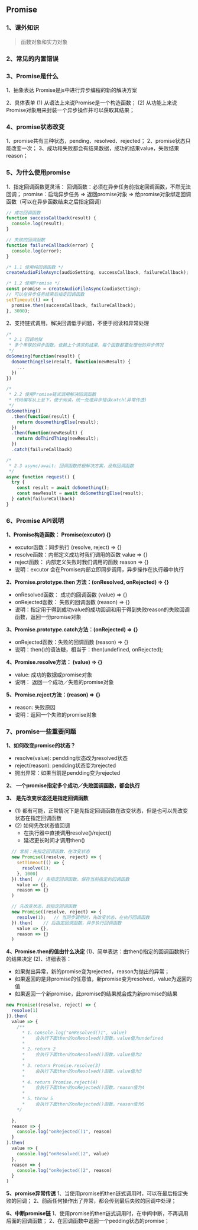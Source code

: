 ## Promise 

### 1、课外知识
> 函数对象和实力对象


### 2、常见的内置错误


### 3、Promise是什么
1、抽象表达
Promise是js中进行异步编程的新的解决方案

2、具体表单
(1) 从语法上来说Promise是一个构造函数；
(2) 从功能上来说Promise对象用来封装一个异步操作并可以获取其结果；


### 4、promise状态改变
1、promise共有三种状态，pending、resolved、rejected；
2、promise状态只能改变一次；
3、成功和失败都会有结果数据，成功的结果value，失败结果reason；


### 5、为什么使用promise
1、指定回调函数更灵活：
  回调函数：必须在异步任务前指定回调函数，不然无法回调；
  promise：启动异步任务 => 返回promise对象 => 给promise对象绑定回调函数（可以在异步函数结束之后指定回调）

```js
// 成功回调函数
function successCallback(result) {
  console.log(result);
}

// 失败的回调函数
function failureCallback(error) {
  console.log(error);
}

/* 1.1 使用纯回调函数 */
createAudioFileAsync(audioSetting, successCallback, failureCallback);

/* 1.2 使用Promise */
const promise = createAudioFileAsync(audioSetting);
// 可以在异步任务结束后指定回调函数
setTimeout(() => {
  promise.then(successCallback, failureCallback);
}, 3000);
```

2、支持链式调用，解决回调低于问题，不便于阅读和异常处理

```js
/*
 * 2.1 回调地狱
 * 多个串联的异步函数，依赖上个请求的结果，每个函数都要处理他的异步情况
 */
doSomeing(function(result) {
  doSomethingElse(result, function(newResult) {
    ...
  })
})

/*
 * 2.2 使用Promise链式调用解决回调函数
 * 代码编写从上至下，便于阅读，统一处理异步错误catch(异常传透)
 */
doSomething()
  .then(function(result) {
    return dosomethingElse(result);
  })
  .then(function(newResult) {
    return doThirdThing(newResult);
  })
  .catch(failureCallback)

/*
 * 2.3 async/await: 回调函数终极解决方案，没有回调函数
 */
async function request() {
  try {
    const result = await doSomething();
    const newResult = await doSomethingElse(result);
  } catch(failureCallback)
}
```

### 6、Promise API说明
**1、Promise构造函数： Promise(excutor) {}**
- excutor函数：同步执行 (resolve, reject) => {}
- resolve函数：内部定义成功时我们调用的函数 value => {}
- reject函数： 内部定义失败时我们调用的函数 reason => {}
- 说明：excutor 会在Promise内部立即同步调用，异步操作在执行器中执行

**2、Promise.prototype.then 方法：(onResolved, onRejected) => {}**
- onResolved函数： 成功的回调函数 (value) => {}
- onRejected函数： 失败的回调函数 (reason) => {}
- 说明：指定用于得到成功value的成功回调和用于得到失败reason的失败回调函数，返回一份promise对象

**3、Promise.prototype.catch方法：(onRejected) => {}**
- onRejected函数：失败的回调函数 (reason) => {}
- 说明：then()的语法糖，相当于：then(undefined, onRejected);

**4、Promise.resolve方法： (value) => {}**
- value: 成功的数据或promise对象
- 说明： 返回一个成功／失败的promise对象

**5、Promise.reject方法：(reason) => {}**
- reason: 失败原因
- 说明：返回一个失败的promise对象

### 7、promise一些重要问题
**1、如何改变promise的状态？**
- resolve(value): pendding状态改为resolved状态
- reject(reason): pendding状态变为rejected
- 抛出异常：如果当前是pendding变为rejected

**2、 一个promise指定多个成功／失败回调函数，都会执行**

**3、 是先改变状态还是指定回调函数**
- (1) 都有可能，正常情况下是先指定回调函数在改变状态，但是也可以先改变状态在指定回调函数
- (2) 如何先改状态值回调
  - 在执行器中直接调用resolve()/reject()
  - 延迟更长时间才调用then()
```js
  // 常规：先指定回调函数，在改变状态
  new Promise((resolve, reject) => {
    setTimeout(() => {
      resolve(1);
    }, 1000)
  }).then(  // 先指定回调函数，保存当前指定的回调函数
    value => {},
    reason => {}
  )

  // 先改变状态，后指定回调函数
  new Promise((resolve, reject) => {
    resolve(1);   // 当同步调用时，先改变状态，在执行回调函数
  }).then(    // 后指定回调函数，异步执行回调函数
    value => {},
    reason => {}
  )
```

**4、Promise.then的值由什么决定**
(1)、简单表达：由then()指定的回调函数执行的结果决定
(2)、详细表答：
  - 如果抛出异常，新的promise变为rejected，reason为抛出的异常；
  - 如果返回的是非promise的任意值，新promise变为resolved，value为返回的值
  - 如果返回一个新promise，此promise的结果就会成为新promise的结果

```js
new Promise((resolve, reject) => {
  resolve(1)
}).then(
  value => {
    /**
      * 1、console.log("onResolved()1", value)
      *    会执行下面then的onResolved()函数，value值为undefined
      * 
      * 2、return 2
      *    会执行下面then的onResolved()函数，value值为2
      * 
      * 3、return Promise.resolve(3)
      *    会执行下面then的onResolved()函数，value值为3
      * 
      * 4、return Promise.reject(4)
      *    会执行下面then的onRejected()函数，reason值为4
      * 
      * 5、throw 5
      *    会执行下面then的onRejected()函数，reason值为5
    */
    
  },
  reason => {
    console.log("onRejected()1", reason)
  }
).then(
  value => {
    console.log("onResolved()2", value)
  },
  reason => {
    console.log("onRejected()2", reason)
  }
)
```

**5、promise异常传透**
1、当使用promise的then链式调用时，可以在最后指定失败的回调；
2、前面任何操作出了异常，都会传到最后失败的回调中处理；

**6、中断promise链**
1、使用promise的then链式调用时，在中间中断，不再调用后面的回调函数；
2、在回调函数中返回一个pedding状态的promise；
